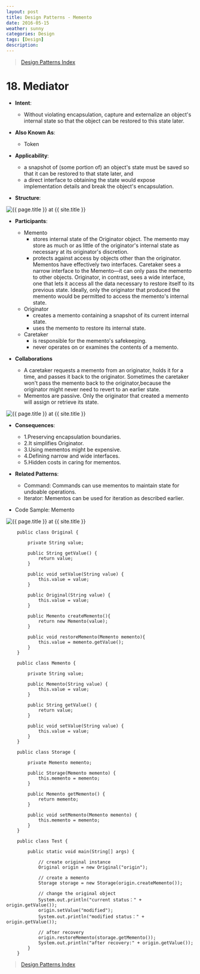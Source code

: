 ```yaml
---
layout: post
title: Design Patterns - Memento
date: 2016-05-15
weather: sunny
categories: Design 
tags: [Design]
description: 
---
```


> [Design Patterns Index](http://raysxysun.github.io/categories/#Design)

# 18. Mediator

- **Intent**: 
	- Without violating encapsulation, capture and externalize an object's internal state so that the object can be restored to this state later.

- **Also Known As**:
    - Token

- **Applicability**:
    - a snapshot of (some portion of) an object's state must be saved so that it can be restored to that state later, and
    - a direct interface to obtaining the state would expose implementation details and break the object's encapsulation.
- **Structure**:	

<img src="{{ site.url }}/assets/img/2016-04-18-DesignPatterns/Memento.png" alt="{{ page.title }} at {{ site.title }}">


- **Participants**:
	- Memento
	   - stores internal state of the Originator object. The memento may store as much or as little of the originator's internal state as necessary at its originator's discretion.
       - protects against access by objects other than the originator. Mementos have effectively two interfaces. Caretaker sees a narrow interface to the Memento—it can only pass the memento to other objects. Originator, in contrast, sees a wide interface, one that lets it access all the data necessary to restore itself to its previous state. Ideally, only the originator that produced the memento would be permitted to access the memento's internal state.
    - Originator
        - creates a memento containing a snapshot of its current internal state.
        - uses the memento to restore its internal state.
    - Caretaker
        - is responsible for the memento's safekeeping.
        - never operates on or examines the contents of a memento.

- **Collaborations**
	- A caretaker requests a memento from an originator, holds it for a time, and passes it back to the originator. Sometimes the caretaker won't pass the memento back to the originator,because the originator might never need to revert to an earlier state.
     - Mementos are passive. Only the originator that created a memento will assign or retrieve its state.

<img src="{{ site.url }}/assets/img/2016-04-18-DesignPatterns/Memento2.png" alt="{{ page.title }} at {{ site.title }}">


   

- **Consequences**:
	- 1.Preserving encapsulation boundaries.
	- 2.It simplifies Originator.
	- 3.Using mementos might be expensive.
	- 4.Defining narrow and wide interfaces.
	- 5.Hidden costs in caring for mementos.

- **Related Patterns**:
	- Command: Commands can use mementos to maintain state for undoable operations.
	- Iterator: Mementos can be used for iteration as described earlier.

- Code Sample: Memento

<img src="{{ site.url }}/assets/img/2016-04-18-DesignPatterns/MementoSample.png" alt="{{ page.title }} at {{ site.title }}">	

        public class Original {  
              
            private String value;  
              
            public String getValue() {  
                return value;  
            }  
          
            public void setValue(String value) {  
                this.value = value;  
            }  
          
            public Original(String value) {  
                this.value = value;  
            }  
          
            public Memento createMemento(){  
                return new Memento(value);  
            }  
              
            public void restoreMemento(Memento memento){  
                this.value = memento.getValue();  
            }  
        }  

        public class Memento {  
              
            private String value;  
          
            public Memento(String value) {  
                this.value = value;  
            }  
          
            public String getValue() {  
                return value;  
            }  
          
            public void setValue(String value) {  
                this.value = value;  
            }  
        }  

        public class Storage {  
              
            private Memento memento;  
              
            public Storage(Memento memento) {  
                this.memento = memento;  
            }  
          
            public Memento getMemento() {  
                return memento;  
            }  
          
            public void setMemento(Memento memento) {  
                this.memento = memento;  
            }  
        }  

        public class Test {  
          
            public static void main(String[] args) {  
                  
                // create original instance
                Original origin = new Original("origin");  
          
                // create a memento  
                Storage storage = new Storage(origin.createMemento());  
          
                // change the original object 
                System.out.println("current status：" + origin.getValue());  
                origin.setValue("modified");  
                System.out.println("modified status：" + origin.getValue());  
          
                // after recovery  
                origin.restoreMemento(storage.getMemento());  
                System.out.println("after recovery:" + origin.getValue());  
            }  
        }  



> [Design Patterns Index](http://raysxysun.github.io/categories/#Design)